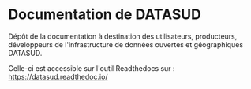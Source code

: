 # Documentation de DATASUD
Dépôt de la documentation à destination des utilisateurs, producteurs, développeurs de l'infrastructure de données ouvertes et géographiques DATASUD.

Celle-ci est accessible sur l'outil Readthedocs sur  : https://datasud.readthedoc.io/ 
